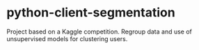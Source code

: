 # python-client-segmentation

Project based on a Kaggle competition.
Regroup data and use of unsupervised models for clustering users.
